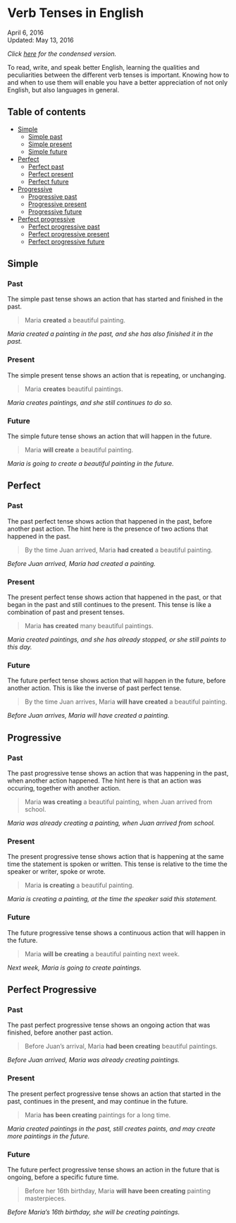 Verb Tenses in English
======================

<div class="center">April 6, 2016</div>
<div class="center">Updated: May 13, 2016</div>

*Click [here](/en/verb-tenses-condensed) for the condensed version.*

To read, write, and speak better English, learning the qualities and
peculiarities between the different verb tenses is important. Knowing
how to and when to use them will enable you have a better appreciation
of not only English, but also languages in general.

## Table of contents

* [Simple](#simple)
  - [Simple past](#simplepast)
  - [Simple present](#simplepresent)
  - [Simple future](#simplefuture)
* [Perfect](#perf)
  - [Perfect past](#perfpast)
  - [Perfect present](#perfpresent)
  - [Perfect future](#perffuture)
* [Progressive](#prog)
  - [Progressive past](#progpast)
  - [Progressive present](#progpresent)
  - [Progressive future](#progfuture)
* [Perfect progressive](#perfprog)
  - [Perfect progressive past](#perfprogpast)
  - [Perfect progressive present](#perfprogpresent)
  - [Perfect progressive future](#perfprogfuture)


## Simple <a name="simple"></a>

### Past <a name="simplepast"></a>

The simple past tense shows an action that has started and finished in
the past.

> Maria __created__ a beautiful painting.

*Maria created a painting in the past, and she has also finished it in the past.*

### Present <a name="simplepresent"></a>

The simple present tense shows an action that is repeating, or
unchanging.

> Maria __creates__ beautiful paintings.

*Maria creates paintings, and she still continues to do so.*

### Future <a name="simplefuture"></a>

The simple future tense shows an action that will happen in the future.

> Maria __will create__ a beautiful painting.

*Maria is going to create a beautiful painting in the future.*


## Perfect <a name="perf"></a>

### Past <a name="perfpast"></a>

The past perfect tense shows action that happened in the past, before
another past action. The hint here is the presence of two actions that
happened in the past.

> By the time Juan arrived, Maria __had created__ a beautiful painting.

*Before Juan arrived, Maria had created a painting.*

### Present <a name="perfpresent"></a>

The present perfect tense shows action that happened in the past, or
that began in the past and still continues to the present. This tense
is like a combination of past and present tenses.

> Maria __has created__ many beautiful paintings.

*Maria created paintings, and she has already stopped, or she still paints to this day.*

### Future <a name="perffuture"></a>

The future perfect tense shows action that will happen in the future,
before another action. This is like the inverse of past perfect tense.

> By the time Juan arrives, Maria __will have created__ a beautiful painting.

*Before Juan arrives, Maria will have created a painting.*


## Progressive <a name="prog"></a>

### Past <a name="progpast"></a>

The past progressive tense shows an action that was happening in the
past, when another action happened. The hint here is that an action
was occuring, together with another action.

> Maria __was creating__ a beautiful painting, when Juan arrived from school.

*Maria was already creating a painting, when Juan arrived from school.*

### Present <a name="progpresent"></a>

The present progressive tense shows action that is happening at the
same time the statement is spoken or written. This tense is relative
to the time the speaker or writer, spoke or wrote.

> Maria __is creating__ a beautiful painting.

*Maria is creating a painting, at the time the speaker said this statement.*

### Future <a name="progfuture"></a>

The future progressive tense shows a continuous action that will
happen in the future.

> Maria __will be creating__ a beautiful painting next week.

*Next week, Maria is going to create paintings.*


## Perfect Progressive <a name="perfprog"></a>

### Past <a name="perfprogpast"></a>

The past perfect progressive tense shows an ongoing action that was
finished, before another past action.

> Before Juan’s arrival, Maria __had been creating__ beautiful paintings.

*Before Juan arrived, Maria was already creating paintings.*

### Present <a name="perfprogpresent"></a>

The present perfect progressive tense shows an action that started in
the past, continues in the present, and may continue in the future.

> Maria __has been creating__ paintings for a long time.

*Maria created paintings in the past, still creates paints, and may create more paintings in the future.*

### Future <a name="perfprogfuture"></a>

The future perfect progressive tense shows an action in the future
that is ongoing, before a specific future time.

> Before her 16th birthday, Maria __will have been creating__ painting masterpieces.

*Before Maria’s 16th birthday, she will be  creating paintings.*
